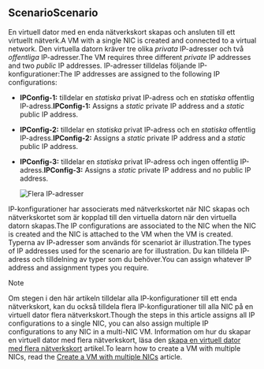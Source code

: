 ## <a name="scenario"></a><span data-ttu-id="6c5cc-101">Scenario</span><span class="sxs-lookup"><span data-stu-id="6c5cc-101">Scenario</span></span>
<span data-ttu-id="6c5cc-102">En virtuell dator med en enda nätverkskort skapas och ansluten till ett virtuellt nätverk.</span><span class="sxs-lookup"><span data-stu-id="6c5cc-102">A VM with a single NIC is created and connected to a virtual network.</span></span> <span data-ttu-id="6c5cc-103">Den virtuella datorn kräver tre olika *privata* IP-adresser och två *offentliga* IP-adresser.</span><span class="sxs-lookup"><span data-stu-id="6c5cc-103">The VM requires three different *private* IP addresses and two *public* IP addresses.</span></span> <span data-ttu-id="6c5cc-104">IP-adresser tilldelas följande IP-konfigurationer:</span><span class="sxs-lookup"><span data-stu-id="6c5cc-104">The IP addresses are assigned to the following IP configurations:</span></span>

* <span data-ttu-id="6c5cc-105">**IPConfig-1:** tilldelar en *statiska* privat IP-adress och en *statiska* offentlig IP-adress.</span><span class="sxs-lookup"><span data-stu-id="6c5cc-105">**IPConfig-1:** Assigns a *static* private IP address and a *static* public IP address.</span></span>
* <span data-ttu-id="6c5cc-106">**IPConfig-2:** tilldelar en *statiska* privat IP-adress och en *statiska* offentlig IP-adress.</span><span class="sxs-lookup"><span data-stu-id="6c5cc-106">**IPConfig-2:** Assigns a *static* private IP address and a *static* public IP address.</span></span>
* <span data-ttu-id="6c5cc-107">**IPConfig-3:** tilldelar en *statiska* privat IP-adress och ingen offentlig IP-adress.</span><span class="sxs-lookup"><span data-stu-id="6c5cc-107">**IPConfig-3:** Assigns a *static* private IP address and no public IP address.</span></span>
  
    ![Flera IP-adresser](./media/virtual-network-multiple-ip-addresses-scenario/multiple-ipconfigs.png)

<span data-ttu-id="6c5cc-109">IP-konfigurationer har associerats med nätverkskortet när NIC skapas och nätverkskortet som är kopplad till den virtuella datorn när den virtuella datorn skapas.</span><span class="sxs-lookup"><span data-stu-id="6c5cc-109">The IP configurations are associated to the NIC when the NIC is created and the NIC is attached to the VM when the VM is created.</span></span> <span data-ttu-id="6c5cc-110">Typerna av IP-adresser som används för scenariot är illustration.</span><span class="sxs-lookup"><span data-stu-id="6c5cc-110">The types of IP addresses used for the scenario are for illustration.</span></span> <span data-ttu-id="6c5cc-111">Du kan tilldela IP-adress och tilldelning av typer som du behöver.</span><span class="sxs-lookup"><span data-stu-id="6c5cc-111">You can assign whatever IP address and assignment types you require.</span></span>

> [!NOTE]
> <span data-ttu-id="6c5cc-112">Om stegen i den här artikeln tilldelar alla IP-konfigurationer till ett enda nätverkskort, kan du också tilldela flera IP-konfigurationer till alla NIC på en virtuell dator flera nätverkskort.</span><span class="sxs-lookup"><span data-stu-id="6c5cc-112">Though the steps in this article assigns all IP configurations to a single NIC, you can also assign multiple IP configurations to any NIC in a multi-NIC VM.</span></span> <span data-ttu-id="6c5cc-113">Information om hur du skapar en virtuell dator med flera nätverkskort, läsa den [skapa en virtuell dator med flera nätverkskort](../articles/virtual-network/virtual-network-deploy-multinic-arm-ps.md) artikel.</span><span class="sxs-lookup"><span data-stu-id="6c5cc-113">To learn how to create a VM with multiple NICs, read the [Create a VM with multiple NICs](../articles/virtual-network/virtual-network-deploy-multinic-arm-ps.md) article.</span></span>